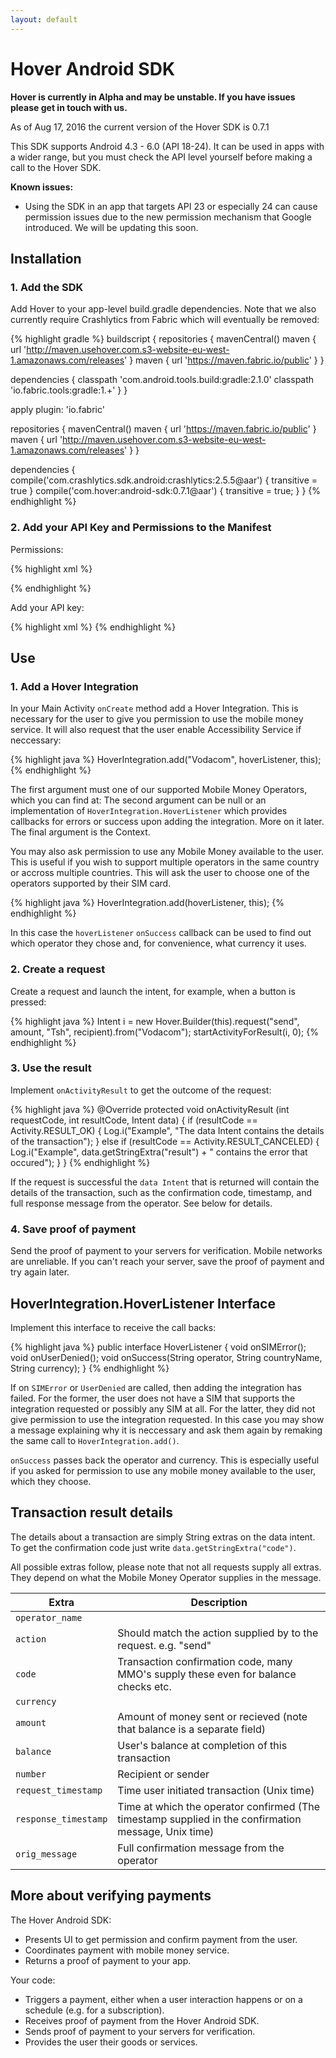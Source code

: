 ```yaml
---
layout: default
---
```


# Hover Android SDK

**Hover is currently in Alpha and may be unstable. If you have issues please get in touch with us.**

As of Aug 17, 2016 the current version of the Hover SDK is 0.7.1

This SDK supports Android 4.3 - 6.0 (API 18-24). It can be used in apps with a wider range, but you must check the API level yourself before making a call to the Hover SDK.

**Known issues:**
+ Using the SDK in an app that targets API 23 or especially 24 can cause permission issues due to the new permission mechanism that Google introduced. We will be updating this soon.

## Installation

### 1. Add the SDK

Add Hover to your app-level build.gradle dependencies. Note that we also currently require Crashlytics from Fabric which will eventually be removed:

{% highlight gradle %}
buildscript {
  repositories {
    mavenCentral()
    maven { url 'http://maven.usehover.com.s3-website-eu-west-1.amazonaws.com/releases' }
    maven { url 'https://maven.fabric.io/public' }
  }

  dependencies {
    classpath 'com.android.tools.build:gradle:2.1.0'
    classpath 'io.fabric.tools:gradle:1.+'
  }
}

apply plugin: 'io.fabric'

repositories {
  mavenCentral()
  maven { url 'https://maven.fabric.io/public' }
  maven { url 'http://maven.usehover.com.s3-website-eu-west-1.amazonaws.com/releases' }
}

dependencies {
  compile('com.crashlytics.sdk.android:crashlytics:2.5.5@aar') { transitive = true }
  compile('com.hover:android-sdk:0.7.1@aar') { transitive = true; }
}
{% endhighlight %}

### 2. Add your API Key and Permissions to the Manifest
Permissions:

{% highlight xml %}
<uses-permission android:name="android.permission.CALL_PHONE"/>
<uses-permission android:name="android.permission.RECEIVE_BOOT_COMPLETED"/>
<uses-permission android:name="android.permission.READ_LOGS"/>
<uses-permission android:name="android.permission.READ_PHONE_STATE"/>
<uses-permission android:name="android.permission.READ_CONTACTS"/>
<uses-permission android:name="android.permission.READ_PROFILE"/>
<uses-permission android:name="android.permission.RECEIVE_SMS"/>
<uses-permission android:name="android.permission.READ_SMS"/>
<uses-permission android:name="android.permission.BIND_ACCESSIBILITY_SERVICE"/>
<uses-permission android:name="android.permission.INTERNET"/>

<uses-feature android:name="android.hardware.telephony"/>
{% endhighlight %}

Add your API key:

{% highlight xml %}
<meta-data
   android:name="com.hover.ApiKey"  
   android:value="<YOUR_API_KEY>"/>
{% endhighlight %}

## Use

### 1. Add a Hover Integration

In your Main Activity `onCreate` method add a Hover Integration. This is necessary for the user to give you permission to use the mobile money service. It will also request that the user enable Accessibility Service if neccessary:

{% highlight java %}
HoverIntegration.add("Vodacom", hoverListener, this);
{% endhighlight %}

The first argument must one of our supported Mobile Money Operators, which you can find at:
The second argument can be null or an implementation of `HoverIntegration.HoverListener` which provides callbacks for errors or success upon adding the integration. More on it later. The final argument is the Context.

You may also ask permission to use any Mobile Money available to the user. This is useful if you wish to support multiple operators in the same country or accross multiple countries. This will ask the user to choose one of the operators supported by their SIM card.

{% highlight java %}
HoverIntegration.add(hoverListener, this);
{% endhighlight %}

In this case the `hoverListener` `onSuccess` callback can be used to find out which operator they chose and, for convenience, what currency it uses.

### 2. Create a request

Create a request and launch the intent, for example, when a button is pressed:  

{% highlight java %}
Intent i = new Hover.Builder(this).request("send", amount, "Tsh", recipient).from("Vodacom");
startActivityForResult(i, 0);
{% endhighlight %}

### 3. Use the result 

Implement `onActivityResult` to get the outcome of the request:

{% highlight java %}
@Override
protected void onActivityResult (int requestCode, int resultCode, Intent data) {
  if (resultCode == Activity.RESULT_OK) {
    Log.i("Example", "The data Intent contains the details of the transaction");
  } else if (resultCode == Activity.RESULT_CANCELED) {
    Log.i("Example", data.getStringExtra("result") + " contains the error that occured");
  }
}
{% endhighlight %}

If the request is successful the `data Intent` that is returned will contain the details of the transaction, such as the confirmation code, timestamp, and full response message from the operator. See below for details.
 
### 4. Save proof of payment

Send the proof of payment to your servers for verification. Mobile networks are unreliable. If you can't reach your server, save the proof of payment and try again later.

## HoverIntegration.HoverListener Interface

Implement this interface to receive the call backs:

{% highlight java %}
public interface HoverListener {
  void onSIMError();
  void onUserDenied();
  void onSuccess(String operator, String countryName, String currency);
}
{% endhighlight %}

If on `SIMError` or `UserDenied` are called, then adding the integration has failed. For the former, the user does not have a SIM that supports the integration requested or possibly any SIM at all. For the latter, they did not give permission to use the integration requested. In this case you may show a message explaining why it is neccessary and ask them again by remaking the same call to `HoverIntegration.add()`.

`onSuccess` passes back the operator and currency. This is especially useful if you asked for permission to use any mobile money available to the user, which they choose.

## Transaction result details
The details about a transaction are simply String extras on the data intent. To get the confirmation code just write `data.getStringExtra("code")`.

All possible extras follow, please note that not all requests supply all extras. They depend on what the Mobile Money Operator supplies in the message.

Extra | Description
--- | ---
`operator_name` |
`action` | Should match the action supplied by to the request. e.g. "send"
`code` | Transaction confirmation code, many MMO's supply these even for balance checks etc.
`currency` | 
`amount` | Amount of money sent or recieved (note that balance is a separate field)
`balance` | User's balance at completion of this transaction
`number` | Recipient or sender
`request_timestamp` | Time user initiated transaction (Unix time)
`response_timestamp` | Time at which the operator confirmed (The timestamp supplied in the confirmation message, Unix time)
`orig_message` | Full confirmation message from the operator

## More about verifying payments

The Hover Android SDK:

  * Presents UI to get permission and confirm payment from the user.
  * Coordinates payment with mobile money service.
  * Returns a proof of payment to your app.
  
Your code:

  * Triggers a payment, either when a user interaction happens or on a schedule (e.g. for a subscription).
  * Receives proof of payment from the Hover Android SDK.
  * Sends proof of payment to your servers for verification.
  * Provides the user their goods or services.
